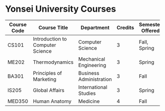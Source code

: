 # Yonsei University Courses

| Course Code | Course Title                        | Department              | Credits | Semester Offered |
|-------------|-------------------------------------|-------------------------|---------|------------------|
| CS101       | Introduction to Computer Science    | Computer Science        | 3       | Fall, Spring     |
| ME202       | Thermodynamics                      | Mechanical Engineering  | 3       | Spring           |
| BA301       | Principles of Marketing             | Business Administration | 3       | Fall             |
| IS205       | Global Affairs                      | International Studies   | 3       | Spring           |
| MED350      | Human Anatomy                       | Medicine                | 4       | Fall             |

